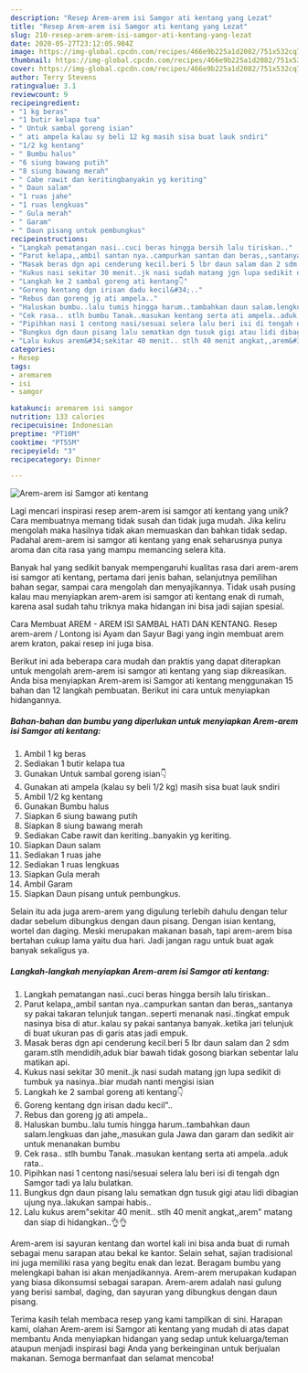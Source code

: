 ```yaml
---
description: "Resep Arem-arem isi Samgor ati kentang yang Lezat"
title: "Resep Arem-arem isi Samgor ati kentang yang Lezat"
slug: 210-resep-arem-arem-isi-samgor-ati-kentang-yang-lezat
date: 2020-05-27T23:12:05.984Z
image: https://img-global.cpcdn.com/recipes/466e9b225a1d2082/751x532cq70/arem-arem-isi-samgor-ati-kentang-foto-resep-utama.jpg
thumbnail: https://img-global.cpcdn.com/recipes/466e9b225a1d2082/751x532cq70/arem-arem-isi-samgor-ati-kentang-foto-resep-utama.jpg
cover: https://img-global.cpcdn.com/recipes/466e9b225a1d2082/751x532cq70/arem-arem-isi-samgor-ati-kentang-foto-resep-utama.jpg
author: Terry Stevens
ratingvalue: 3.1
reviewcount: 9
recipeingredient:
- "1 kg beras"
- "1 butir kelapa tua"
- " Untuk sambal goreng isian"
- " ati ampela kalau sy beli 12 kg masih sisa buat lauk sndiri"
- "1/2 kg kentang"
- " Bumbu halus"
- "6 siung bawang putih"
- "8 siung bawang merah"
- " Cabe rawit dan keritingbanyakin yg keriting"
- " Daun salam"
- "1 ruas jahe"
- "1 ruas lengkuas"
- " Gula merah"
- " Garam"
- " Daun pisang untuk pembungkus"
recipeinstructions:
- "Langkah pematangan nasi..cuci beras hingga bersih lalu tiriskan.."
- "Parut kelapa,,ambil santan nya..campurkan santan dan beras,,santanya sy pakai takaran telunjuk tangan..seperti menanak nasi..tingkat empuk nasinya bisa di atur..kalau sy pakai santanya banyak..ketika jari telunjuk di buat ukuran pas di garis atas jadi empuk."
- "Masak beras dgn api cenderung kecil.beri 5 lbr daun salam dan 2 sdm garam.stlh mendidih,aduk biar bawah tidak gosong biarkan sebentar lalu matikan api."
- "Kukus nasi sekitar 30 menit..jk nasi sudah matang jgn lupa sedikit di tumbuk ya nasinya..biar mudah nanti mengisi isian"
- "Langkah ke 2 sambal goreng ati kentang👇"
- "Goreng kentang dgn irisan dadu kecil&#34;.."
- "Rebus dan goreng jg ati ampela.."
- "Haluskan bumbu..lalu tumis hingga harum..tambahkan daun salam.lengkuas dan jahe,,masukan gula Jawa dan garam dan sedikit air untuk menanakan bumbu"
- "Cek rasa.. stlh bumbu Tanak..masukan kentang serta ati ampela..aduk rata.."
- "Pipihkan nasi 1 centong nasi/sesuai selera lalu beri isi di tengah dgn Samgor tadi ya lalu bulatkan."
- "Bungkus dgn daun pisang lalu sematkan dgn tusuk gigi atau lidi dibagian ujung nya..lakukan sampai habis.."
- "Lalu kukus arem&#34;sekitar 40 menit.. stlh 40 menit angkat,,arem&#34; matang dan siap di hidangkan..👌👌"
categories:
- Resep
tags:
- aremarem
- isi
- samgor

katakunci: aremarem isi samgor 
nutrition: 133 calories
recipecuisine: Indonesian
preptime: "PT10M"
cooktime: "PT55M"
recipeyield: "3"
recipecategory: Dinner

---
```



![Arem-arem isi Samgor ati kentang](https://img-global.cpcdn.com/recipes/466e9b225a1d2082/751x532cq70/arem-arem-isi-samgor-ati-kentang-foto-resep-utama.jpg)

Lagi mencari inspirasi resep arem-arem isi samgor ati kentang yang unik? Cara membuatnya memang tidak susah dan tidak juga mudah. Jika keliru mengolah maka hasilnya tidak akan memuaskan dan bahkan tidak sedap. Padahal arem-arem isi samgor ati kentang yang enak seharusnya punya aroma dan cita rasa yang mampu memancing selera kita.

Banyak hal yang sedikit banyak mempengaruhi kualitas rasa dari arem-arem isi samgor ati kentang, pertama dari jenis bahan, selanjutnya pemilihan bahan segar, sampai cara mengolah dan menyajikannya. Tidak usah pusing kalau mau menyiapkan arem-arem isi samgor ati kentang enak di rumah, karena asal sudah tahu triknya maka hidangan ini bisa jadi sajian spesial.

Cara Membuat AREM - AREM ISI SAMBAL HATI DAN KENTANG. Resep arem-arem / Lontong isi Ayam dan Sayur Bagi yang ingin membuat arem arem kraton, pakai resep ini juga bisa.


Berikut ini ada beberapa cara mudah dan praktis yang dapat diterapkan untuk mengolah arem-arem isi samgor ati kentang yang siap dikreasikan. Anda bisa menyiapkan Arem-arem isi Samgor ati kentang menggunakan 15 bahan dan 12 langkah pembuatan. Berikut ini cara untuk menyiapkan hidangannya.

<!--inarticleads1-->

##### Bahan-bahan dan bumbu yang diperlukan untuk menyiapkan Arem-arem isi Samgor ati kentang:

1. Ambil 1 kg beras
1. Sediakan 1 butir kelapa tua
1. Gunakan  Untuk sambal goreng isian👇
1. Gunakan  ati ampela (kalau sy beli 1/2 kg) masih sisa buat lauk sndiri
1. Ambil 1/2 kg kentang
1. Gunakan  Bumbu halus
1. Siapkan 6 siung bawang putih
1. Siapkan 8 siung bawang merah
1. Sediakan  Cabe rawit dan keriting..banyakin yg keriting.
1. Siapkan  Daun salam
1. Sediakan 1 ruas jahe
1. Sediakan 1 ruas lengkuas
1. Siapkan  Gula merah
1. Ambil  Garam
1. Siapkan  Daun pisang untuk pembungkus.


Selain itu ada juga arem-arem yang digulung terlebih dahulu dengan telur dadar sebelum dibungkus dengan daun pisang. Dengan isian kentang, wortel dan daging. Meski merupakan makanan basah, tapi arem-arem bisa bertahan cukup lama yaitu dua hari. Jadi jangan ragu untuk buat agak banyak sekaligus ya. 

<!--inarticleads2-->

##### Langkah-langkah menyiapkan Arem-arem isi Samgor ati kentang:

1. Langkah pematangan nasi..cuci beras hingga bersih lalu tiriskan..
1. Parut kelapa,,ambil santan nya..campurkan santan dan beras,,santanya sy pakai takaran telunjuk tangan..seperti menanak nasi..tingkat empuk nasinya bisa di atur..kalau sy pakai santanya banyak..ketika jari telunjuk di buat ukuran pas di garis atas jadi empuk.
1. Masak beras dgn api cenderung kecil.beri 5 lbr daun salam dan 2 sdm garam.stlh mendidih,aduk biar bawah tidak gosong biarkan sebentar lalu matikan api.
1. Kukus nasi sekitar 30 menit..jk nasi sudah matang jgn lupa sedikit di tumbuk ya nasinya..biar mudah nanti mengisi isian
1. Langkah ke 2 sambal goreng ati kentang👇
1. Goreng kentang dgn irisan dadu kecil&#34;..
1. Rebus dan goreng jg ati ampela..
1. Haluskan bumbu..lalu tumis hingga harum..tambahkan daun salam.lengkuas dan jahe,,masukan gula Jawa dan garam dan sedikit air untuk menanakan bumbu
1. Cek rasa.. stlh bumbu Tanak..masukan kentang serta ati ampela..aduk rata..
1. Pipihkan nasi 1 centong nasi/sesuai selera lalu beri isi di tengah dgn Samgor tadi ya lalu bulatkan.
1. Bungkus dgn daun pisang lalu sematkan dgn tusuk gigi atau lidi dibagian ujung nya..lakukan sampai habis..
1. Lalu kukus arem&#34;sekitar 40 menit.. stlh 40 menit angkat,,arem&#34; matang dan siap di hidangkan..👌👌


Arem-arem isi sayuran kentang dan wortel kali ini bisa anda buat di rumah sebagai menu sarapan atau bekal ke kantor. Selain sehat, sajian tradisional ini juga memiliki rasa yang begitu enak dan lezat. Beragam bumbu yang melengkapi bahan isi akan menjadikannya. Arem-arem merupakan kudapan yang biasa dikonsumsi sebagai sarapan. Arem-arem adalah nasi gulung yang berisi sambal, daging, dan sayuran yang dibungkus dengan daun pisang. 

Terima kasih telah membaca resep yang kami tampilkan di sini. Harapan kami, olahan Arem-arem isi Samgor ati kentang yang mudah di atas dapat membantu Anda menyiapkan hidangan yang sedap untuk keluarga/teman ataupun menjadi inspirasi bagi Anda yang berkeinginan untuk berjualan makanan. Semoga bermanfaat dan selamat mencoba!
